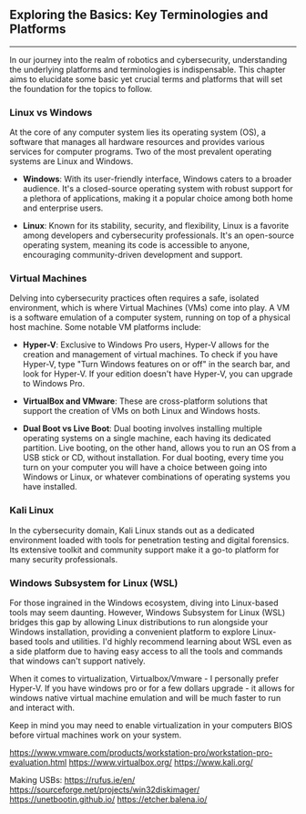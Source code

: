 ## Exploring the Basics: Key Terminologies and Platforms

---

In our journey into the realm of robotics and cybersecurity, understanding the underlying platforms and terminologies is indispensable. This chapter aims to elucidate some basic yet crucial terms and platforms that will set the foundation for the topics to follow.

### Linux vs Windows

At the core of any computer system lies its operating system (OS), a software that manages all hardware resources and provides various services for computer programs. Two of the most prevalent operating systems are Linux and Windows.

- **Windows**: With its user-friendly interface, Windows caters to a broader audience. It's a closed-source operating system with robust support for a plethora of applications, making it a popular choice among both home and enterprise users.

- **Linux**: Known for its stability, security, and flexibility, Linux is a favorite among developers and cybersecurity professionals. It's an open-source operating system, meaning its code is accessible to anyone, encouraging community-driven development and support.


### Virtual Machines

Delving into cybersecurity practices often requires a safe, isolated environment, which is where Virtual Machines (VMs) come into play. A VM is a software emulation of a computer system, running on top of a physical host machine. Some notable VM platforms include:

- **Hyper-V**: Exclusive to Windows Pro users, Hyper-V allows for the creation and management of virtual machines. To check if you have Hyper-V, type "Turn Windows features on or off" in the search bar, and look for Hyper-V. If your edition doesn't have Hyper-V, you can upgrade to Windows Pro.

- **VirtualBox and VMware**: These are cross-platform solutions that support the creation of VMs on both Linux and Windows hosts.

- **Dual Boot vs Live Boot**: Dual booting involves installing multiple operating systems on a single machine, each having its dedicated partition. Live booting, on the other hand, allows you to run an OS from a USB stick or CD, without installation. For dual booting, every time you turn on your computer you will have a choice between going into Windows or Linux, or whatever combinations of operating systems you have installed.

### Kali Linux

In the cybersecurity domain, Kali Linux stands out as a dedicated environment loaded with tools for penetration testing and digital forensics. Its extensive toolkit and community support make it a go-to platform for many security professionals.

### Windows Subsystem for Linux (WSL)

For those ingrained in the Windows ecosystem, diving into Linux-based tools may seem daunting. However, Windows Subsystem for Linux (WSL) bridges this gap by allowing Linux distributions to run alongside your Windows installation, providing a convenient platform to explore Linux-based tools and utilities. I'd highly recommend learning about WSL even as a side platform due to having easy access to all the tools and commands that windows can't support natively.


When it comes to virtualization, Virtualbox/Vmware - I personally prefer Hyper-V. If you have windows pro or for a few dollars upgrade - it allows for windows native virtual machine emulation and will be much faster to run and interact with.

Keep in mind you may need to enable virtualization in your computers BIOS before virtual machines work on your system.

https://www.vmware.com/products/workstation-pro/workstation-pro-evaluation.html
https://www.virtualbox.org/
https://www.kali.org/


Making USBs:
https://rufus.ie/en/
https://sourceforge.net/projects/win32diskimager/
https://unetbootin.github.io/
https://etcher.balena.io/